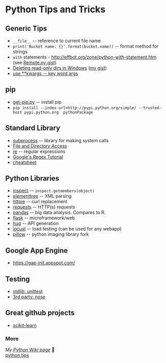 # Python Tips and Tricks

## Generic Tips
* `__file__` -- reference to current file name
* `print('Bucket name: {}'.format(bucket.name))` -- format method for strings
* `with` statements - <http://effbot.org/zone/python-with-statement.htm> (see [Remote.py gist](https://gist.github.com/dnorton/ad9804f79dcac7804772))
* [Deleting read-only dirs in Windows](http://stackoverflow.com/a/1889686) ([my gist](https://gist.github.com/dnorton/9c9f465a9f458ac095c5f0b9cb74ec58))
* [use **kwargs -- key word args](http://www.saltycrane.com/blog/2008/01/how-to-use-args-and-kwargs-in-python/)

## pip

* [get-pip.py](https://bootstrap.pypa.io/get-pip.py) -- install pip
* `pip install --index-url=http://pypi.python.org/simple/ --trusted-host pypi.python.org  pythonPackage`

## Standard Library

+ [subprocess](https://docs.python.org/2/library/subprocess.html) -- library for making system calls
+ [File and Directory Access](https://docs.python.org/2/library/filesys.html)
+ [re](https://docs.python.org/2/library/re.html) -- regular expressions
 + [Google's Regex Tutorial](https://developers.google.com/edu/python/regular-expressions)
 + [cheatsheet](https://www.debuggex.com/cheatsheet/regex/python)
 

## Python Libraries

* [inspect](https://docs.python.org/2/library/inspect.html#module-inspect) -- `inspect.getmembers(object)`
* [elementtree](https://pypi.python.org/pypi/elementtree/) -- XML parsing
* [httpie](https://github.com/jkbrzt/httpie) -- curl replacement
* [requests](http://docs.python-requests.org/en/master/) -- HTTP(s) requests
* [pandas](http://pandas.pydata.org/) -- big data analysis. Compares to R.
* [flask](https://github.com/pallets/flask) -- microframework/web
* [hug](https://github.com/timothycrosley/hug) -- API generation
* [locust](http://locust.io/) -- load testing (can be used for any webapp)
* [pillow](https://python-pillow.org/) -- python imaging library fork
 
## Google App Engine
- https://gae-init.appspot.com/
 
## Testing

- [stdlib: unittest](https://docs.python.org/dev/library/unittest.html#module-unittest)
- [3rd party: nose](https://nose.readthedocs.org/en/latest/testing.html)

## Great github projects

- [scikit-learn](https://github.com/scikit-learn/scikit-learn)

### More

_My [Python Wiki page](https://github.com/dnorton/dev-notes/wiki/Python)_ :notebook:  
[python tips](http://book.pythontips.com/en/latest/index.html)
